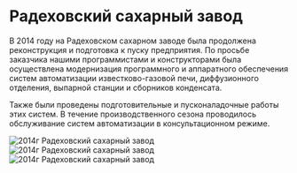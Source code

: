 # Радеховский сахарный завод

В 2014 году на Радеховском сахарном заводе была продолжена реконструкция и подготовка к пуску предприятия. По просьбе заказчика нашими программистами и конструкторами была осуществлена модернизация программного и аппаратного обеспечения систем автоматизации известково-газовой печи, диффузионного отделения, выпарной станции и сборников конденсата. 

Также были проведены подготовительные и пусконаладочные работы этих систем. В течение производственного сезона проводилось обслуживание систем автоматизации в консультационном режиме.

![2014г Радеховский сахарный завод](/img/works/2014/radeh13.jpg)
![2014г Радеховский сахарный завод](/img/works/2014/radeh14.jpg)
![2014г Радеховский сахарный завод](/img/works/2014/radeh15.jpg)